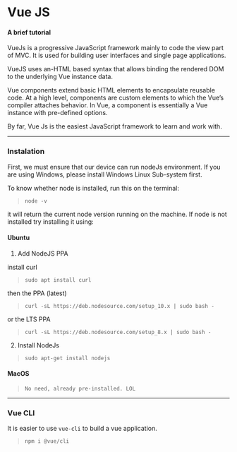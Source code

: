 # Vue JS
#### A brief tutorial

VueJs is a progressive JavaScript framework mainly to code the view part of MVC. It is used for building user interfaces and single page applications.

VueJS uses an-HTML based syntax that allows binding the rendered DOM to the underlying Vue instance data.

Vue components extend basic HTML elements to encapsulate reusable code. At a high level, components are custom elements to which the Vue’s compiler attaches behavior. In Vue, a component is essentially a Vue instance with pre-defined options.

By far, Vue Js is the easiest JavaScript framework to learn and work with.

---

### Instalation

First, we must ensure that our device can run nodeJs environment. If you are using Windows, please install Windows Linux Sub-system first.

To know whether node is installed, run this on the terminal:

>`node -v`

it will return the current node version running on the machine. If node is not installed try installing it using:

#### Ubuntu

1. Add NodeJS PPA

install curl
> `sudo apt install curl`

then the PPA (latest)
> `curl -sL https://deb.nodesource.com/setup_10.x | sudo bash -`

or the LTS PPA
> `curl -sL https://deb.nodesource.com/setup_8.x | sudo bash -`

2. Install NodeJs

> `sudo apt-get install nodejs`

#### MacOS

> `No need, already pre-installed. LOL`

---

### Vue CLI
It is easier to use `vue-cli` to build a vue application.

> `npm i @vue/cli`